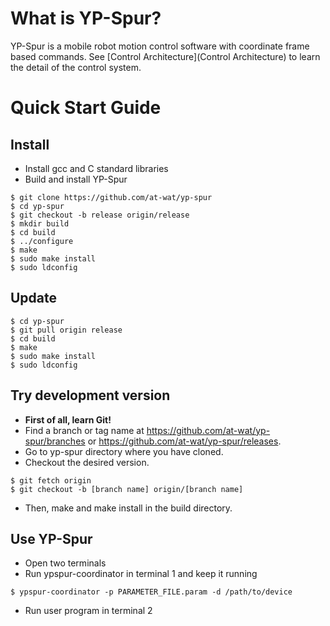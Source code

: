 # What is YP-Spur?

YP-Spur is a mobile robot motion control software with coordinate frame based commands.
See [Control Architecture](Control Architecture) to learn the detail of the control system.

# Quick Start Guide

## Install

* Install gcc and C standard libraries
* Build and install YP-Spur
```
$ git clone https://github.com/at-wat/yp-spur
$ cd yp-spur
$ git checkout -b release origin/release
$ mkdir build
$ cd build
$ ../configure
$ make
$ sudo make install
$ sudo ldconfig
```

## Update

```
$ cd yp-spur
$ git pull origin release
$ cd build
$ make
$ sudo make install
$ sudo ldconfig
```

## Try development version

* **First of all, learn Git!**
* Find a branch or tag name at https://github.com/at-wat/yp-spur/branches or https://github.com/at-wat/yp-spur/releases.
* Go to yp-spur directory where you have cloned.
* Checkout the desired version.
```
$ git fetch origin
$ git checkout -b [branch name] origin/[branch name]
```
* Then, make and make install in the build directory.

## Use YP-Spur

* Open two terminals
* Run ypspur-coordinator in terminal 1 and keep it running
```
$ ypspur-coordinator -p PARAMETER_FILE.param -d /path/to/device
```
* Run user program in terminal 2
